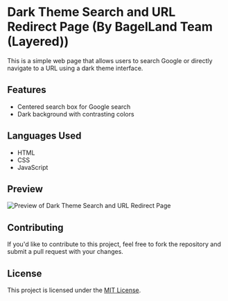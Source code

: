 # Dark Theme Search and URL Redirect Page (By BagelLand Team (Layered))

This is a simple web page that allows users to search Google or directly navigate to a URL using a dark theme interface.

## Features

- Centered search box for Google search
- Dark background with contrasting colors

## Languages Used

- HTML
- CSS
- JavaScript

## Preview

![Preview of Dark Theme Search and URL Redirect Page](image(8).png)

## Contributing

If you'd like to contribute to this project, feel free to fork the repository and submit a pull request with your changes.

## License

This project is licensed under the [MIT License](LICENSE).
